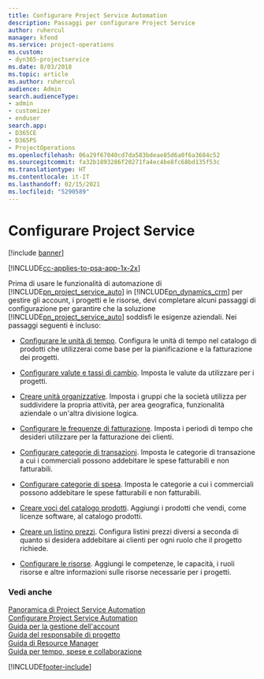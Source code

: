 ```yaml
---
title: Configurare Project Service Automation
description: Passaggi per configurare Project Service
author: ruhercul
manager: kfend
ms.service: project-operations
ms.custom:
- dyn365-projectservice
ms.date: 8/03/2018
ms.topic: article
ms.author: ruhercul
audience: Admin
search.audienceType:
- admin
- customizer
- enduser
search.app:
- D365CE
- D365PS
- ProjectOperations
ms.openlocfilehash: 06a29f67040cd7da583bdeae85d6a0f6a3684c52
ms.sourcegitcommit: fa32b1893286f20271fa4ec4be8fc68bd135f53c
ms.translationtype: HT
ms.contentlocale: it-IT
ms.lasthandoff: 02/15/2021
ms.locfileid: "5290589"
---
```

# <a name="configure-project-service"></a>Configurare Project Service

[!include [banner](../includes/psa-now-project-operations.md)]

[!INCLUDE[cc-applies-to-psa-app-1x-2x](../includes/cc-applies-to-psa-app-1x-2x.md)]

Prima di usare le funzionalità di automazione di [!INCLUDE[pn_project_service_auto](../includes/pn-project-service-auto.md)] in [!INCLUDE[pn_dynamics_crm](../includes/pn-dynamics-crm.md)] per gestire gli account, i progetti e le risorse, devi completare alcuni passaggi di configurazione per garantire che la soluzione [!INCLUDE[pn_project_service_auto](../includes/pn-project-service-auto.md)] soddisfi le esigenze aziendali. Nei passaggi seguenti è incluso:  
  
-   [Configurare le unità di tempo](../psa/set-up-time-units.md). Configura le unità di tempo nel catalogo di prodotti che utilizzerai come base per la pianificazione e la fatturazione dei progetti.  
  
-   [Configurare valute e tassi di cambio](../psa/set-up-currencies-exchange-rates.md). Imposta le valute da utilizzare per i progetti.  
  
-   [Creare unità organizzative](../psa/create-organizational-units.md). Imposta i gruppi che la società utilizza per suddividere la propria attività, per area geografica, funzionalità aziendale o un'altra divisione logica.  
  
-   [Configurare le frequenze di fatturazione](../psa/set-up-invoice-frequencies.md). Imposta i periodi di tempo che desideri utilizzare per la fatturazione dei clienti.  
  
-   [Configurare categorie di transazioni](../psa/configure-transaction-categories.md). Imposta le categorie di transazione a cui i commerciali possono addebitare le spese fatturabili e non fatturabili.  
  
-   [Configurare categorie di spesa](../psa/configure-expense-categories.md). Imposta le categorie a cui i commerciali possono addebitare le spese fatturabili e non fatturabili.  
  
-   [Creare voci del catalogo prodotti](../psa/create-product-catalog-items.md). Aggiungi i prodotti che vendi, come licenze software, al catalogo prodotti.  
  
-   [Creare un listino prezzi](../psa/create-price-list.md). Configura listini prezzi diversi a seconda di quanto si desidera addebitare ai clienti per ogni ruolo che il progetto richiede.  
  
-   [Configurare le risorse](../psa/set-up-resources.md). Aggiungi le competenze, le capacità, i ruoli risorse e altre informazioni sulle risorse necessarie per i progetti.  
  
### <a name="see-also"></a>Vedi anche  
 [Panoramica di Project Service Automation](../psa/overview.md)   
 [Configurare Project Service Automation](../psa/configure.md)   
 [Guida per la gestione dell'account](../psa/account-manager-guide.md)   
 [Guida del responsabile di progetto](../psa/project-manager-guide.md)   
 [Guida di Resource Manager](../psa/resource-manager-guide.md)   
 [Guida per tempo, spese e collaborazione](../psa/time-expense-collaboration-guide.md)


[!INCLUDE[footer-include](../includes/footer-banner.md)]